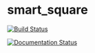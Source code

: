 # smart_square

[![Build Status](https://app.travis-ci.com/AlbertoNiccolai/smart_square.svg?branch=main)](https://app.travis-ci.com/AlbertoNiccolai/smart_square)

[![Documentation Status](https://readthedocs.org/projects/smart-square-an/badge/?version=latest)](https://smart-square-an.readthedocs.io/en/latest/?badge=latest)
